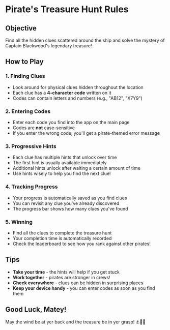 # Pirate's Treasure Hunt Rules

## Objective
Find all the hidden clues scattered around the ship and solve the mystery of Captain Blackwood's legendary treasure!

## How to Play

### 1. Finding Clues
- Look around for physical clues hidden throughout the location
- Each clue has a **4-character code** written on it
- Codes can contain letters and numbers (e.g., "AB12", "X7Y9")

### 2. Entering Codes
- Enter each code you find into the app on the main page
- Codes are **not** case-sensitive
- If you enter the wrong code, you'll get a pirate-themed error message

### 3. Progressive Hints
- Each clue has multiple hints that unlock over time
- The first hint is usually available immediately
- Additional hints unlock after waiting a certain amount of time
- Use hints wisely to help you find the next clue!

### 4. Tracking Progress
- Your progress is automatically saved as you find clues
- You can revisit any clue you've already discovered
- The progress bar shows how many clues you've found

### 5. Winning
- Find all the clues to complete the treasure hunt
- Your completion time is automatically recorded
- Check the leaderboard to see how you rank against other pirates!

## Tips
- **Take your time** - the hints will help if you get stuck
- **Work together** - pirates are stronger in crews!
- **Check everywhere** - clues can be hidden in surprising places
- **Keep your device handy** - you can enter codes as soon as you find them

## Good Luck, Matey!
May the wind be at yer back and the treasure be in yer grasp! ⚓🏴‍☠️

